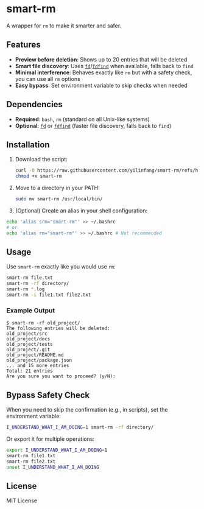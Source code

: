# smart-rm

A wrapper for `rm` to make it smarter and safer.

## Features

- **Preview before deletion**: Shows up to 20 entries that will be deleted
- **Smart file discovery**: Uses [`fd`](https://github.com/sharkdp/fd)/[`fdfind`](https://github.com/sharkdp/fd) when available, falls back to `find`
- **Minimal interference**: Behaves exactly like `rm` but with a safety check, you can use all `rm` options
- **Easy bypass**: Set environment variable to skip checks when needed

## Dependencies

- **Required**: `bash`, `rm` (standard on all Unix-like systems)
- **Optional**: [`fd`](https://github.com/sharkdp/fd) or [`fdfind`](https://github.com/sharkdp/fd) (faster file discovery, falls back to `find`)

## Installation

1. Download the script:

   ```bash
   curl -O https://raw.githubusercontent.com/yilinfang/smart-rm/refs/heads/main/smart-rm
   chmod +x smart-rm
   ```

2. Move to a directory in your PATH:

   ```bash
   sudo mv smart-rm /usr/local/bin/
   ```

3. (Optional) Create an alias in your shell configuration:

```bash
echo 'alias srm="smart-rm"' >> ~/.bashrc
# or
echo 'alias rm="smart-rm"' >> ~/.bashrc # Not recommended
```

## Usage

Use `smart-rm` exactly like you would use `rm`:

```bash
smart-rm file.txt
smart-rm -rf directory/
smart-rm *.log
smart-rm -i file1.txt file2.txt
```

### Example Output

```plaintext
$ smart-rm -rf old_project/
The following entries will be deleted:
old_project/src
old_project/docs
old_project/tests
old_project/.git
old_project/README.md
old_project/package.json
... and 15 more entries
Total: 21 entries
Are you sure you want to proceed? (y/N):
```

## Bypass Safety Check

When you need to skip the confirmation (e.g., in scripts), set the environment variable:

```bash
I_UNDERSTAND_WHAT_I_AM_DOING=1 smart-rm -rf directory/
```

Or export it for multiple operations:

```bash
export I_UNDERSTAND_WHAT_I_AM_DOING=1
smart-rm file1.txt
smart-rm file2.txt
unset I_UNDERSTAND_WHAT_I_AM_DOING
```

## License

MIT License
